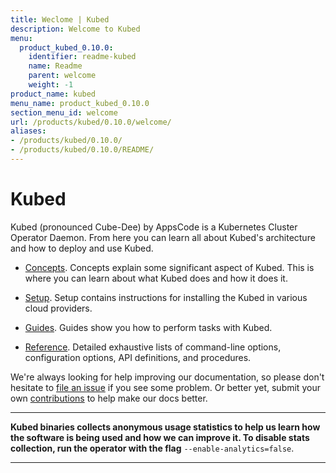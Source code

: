 ```yaml
---
title: Weclome | Kubed
description: Welcome to Kubed
menu:
  product_kubed_0.10.0:
    identifier: readme-kubed
    name: Readme
    parent: welcome
    weight: -1
product_name: kubed
menu_name: product_kubed_0.10.0
section_menu_id: welcome
url: /products/kubed/0.10.0/welcome/
aliases:
- /products/kubed/0.10.0/
- /products/kubed/0.10.0/README/
---
```


# Kubed
Kubed (pronounced Cube-Dee) by AppsCode is a Kubernetes Cluster Operator Daemon. From here you can learn all about Kubed's architecture and how to deploy and use Kubed.

- [Concepts](/products/kubed/0.10.0/concepts/). Concepts explain some significant aspect of Kubed. This is where you can learn about what Kubed does and how it does it.

- [Setup](/products/kubed/0.10.0/setup/). Setup contains instructions for installing
  the Kubed in various cloud providers.

- [Guides](/products/kubed/0.10.0/guides/). Guides show you how to perform tasks with Kubed.

- [Reference](/products/kubed/0.10.0/reference/). Detailed exhaustive lists of
command-line options, configuration options, API definitions, and procedures.

We're always looking for help improving our documentation, so please don't hesitate to [file an issue](https://github.com/appscode/kubed/issues/new) if you see some problem. Or better yet, submit your own [contributions](/products/kubed/0.10.0/CONTRIBUTING) to help
make our docs better.

---

**Kubed binaries collects anonymous usage statistics to help us learn how the software is being used and how we can improve it. To disable stats collection, run the operator with the flag** `--enable-analytics=false`.

---

